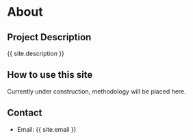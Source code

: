 # About 

## Project Description 

{{ site.description }}

## How to use this site
Currently under construction, methodology will be placed here. 

## Contact
- Email: {{ site.email }}
